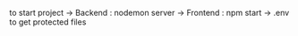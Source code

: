 to start project 
-> Backend : nodemon server 
-> Frontend : npm start
-> .env to get protected files 
